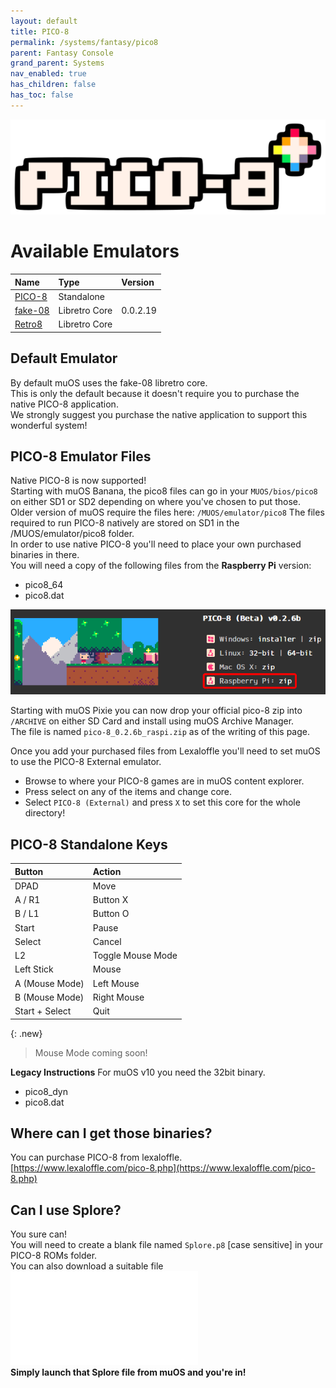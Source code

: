 ```yaml
---
layout: default
title: PICO-8
permalink: /systems/fantasy/pico8
parent: Fantasy Console
grand_parent: Systems
nav_enabled: true
has_children: false
has_toc: false
---
```


![](../assets/images/pico8.png)

# Available Emulators

| Name                                                        | Type             | Version           |
|:------------------------------------------------------------|:-----------------|:------------------|
| [PICO-8](https://www.lexaloffle.com/pico-8.php)             | Standalone       |                   |
| [fake-08](https://github.com/jtothebell/fake-08)            | Libretro Core    | 0.0.2.19          |
| [Retro8](https://github.com/Jakz/retro8)                    | Libretro Core    |                   |

## Default Emulator

By default muOS uses the fake-08 libretro core.  
This is only the default because it doesn't require you to purchase the native PICO-8 application.  
We strongly suggest you purchase the native application to support this wonderful system!

## PICO-8 Emulator Files

Native PICO-8 is now supported!  
Starting with muOS Banana, the pico8 files can go in your `MUOS/bios/pico8` on either SD1 or SD2 depending on where you've chosen to put those.  
Older version of muOS require the files here: `/MUOS/emulator/pico8`
The files required to run PICO-8 natively are stored on SD1 in the /MUOS/emulator/pico8 folder.  
In order to use native PICO-8 you'll need to place your own purchased binaries in there.  
You will need a copy of the following files from the **Raspberry Pi** version:  
- pico8_64
- pico8.dat

![](../assets/images/pico-8.png)

Starting with muOS Pixie you can now drop your official pico-8 zip into `/ARCHIVE` on either SD Card and install using muOS Archive Manager.  
The file is named `pico-8_0.2.6b_raspi.zip` as of the writing of this page.

Once you add your purchased files from Lexaloffle you'll need to set muOS to use the PICO-8 External emulator.
- Browse to where your PICO-8 games are in muOS content explorer.
- Press select on any of the items and change core.
- Select ``PICO-8 (External)`` and press ``X`` to set this core for the whole directory! 

## PICO-8 Standalone Keys

| Button         | Action             |
|:---------------|:-------------------|
| DPAD           | Move               |
| A / R1         | Button X           |
| B / L1         | Button O           |
| Start          | Pause              |
| Select         | Cancel             |
| L2             | Toggle Mouse Mode  |
| Left Stick     | Mouse              |
| A (Mouse Mode) | Left Mouse         |
| B (Mouse Mode) | Right Mouse        |
| Start + Select | Quit               |

{: .new}
> Mouse Mode coming soon!

**Legacy Instructions**
For muOS v10 you need the 32bit binary.
- pico8_dyn
- pico8.dat

## Where can I get those binaries?
You can purchase PICO-8 from lexaloffle.  
[https://www.lexaloffle.com/pico-8.php](https://www.lexaloffle.com/pico-8.php)

## Can I use Splore?
You sure can!  
You will need to create a blank file named `Splore.p8` [case sensitive] in your PICO-8 ROMs folder.  
You can also download a suitable file ![here](../assets/files/Splore.p8)  
**Simply launch that Splore file from muOS and you're in!**
